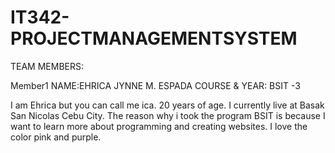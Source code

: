 # IT342-PROJECTMANAGEMENTSYSTEM

TEAM MEMBERS:

Member1
NAME:EHRICA JYNNE M. ESPADA
COURSE & YEAR: BSIT -3


I am Ehrica but you can call me ica. 20 years of age. I currently live at Basak San Nicolas Cebu City. The reason why i took the program BSIT is because I want to learn more about programming and creating websites. I love the color pink and purple.